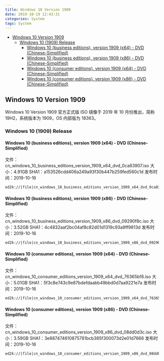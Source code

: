 ```yaml
---
title: Windows 10 Version 1909
date: 2019-10-19 12:43:31
categories: System
tags: System
---
```


<!-- more -->

<!-- TOC -->

- [Windows 10 Version 1909](#windows-10-version-1909)
  - [Windows 10 (1909) Release](#windows-10-1909-release)
    - [Windows 10 (business editions), version 1909 (x64) - DVD (Chinese-Simplified)](#windows-10-business-editions-version-1909-x64---dvd-chinese-simplified)
    - [Windows 10 (business editions), version 1909 (x86) - DVD (Chinese-Simplified)](#windows-10-business-editions-version-1909-x86---dvd-chinese-simplified)
    - [Windows 10 (consumer editions), version 1909 (x64) - DVD (Chinese-Simplified)](#windows-10-consumer-editions-version-1909-x64---dvd-chinese-simplified)
    - [Windows 10 (consumer editions), version 1909 (x86) - DVD (Chinese-Simplified)](#windows-10-consumer-editions-version-1909-x86---dvd-chinese-simplified)

<!-- /TOC -->

<a id="markdown-windows-10-version-1909" name="windows-10-version-1909"></a>

## Windows 10 Version 1909

Windows 10 Version 1909 官方正式版 ISO 镜像于 2019 年 10 月份推出，简称 19H2，系统版本为 1909，OS 内部版为 18363。

<a id="markdown-windows-10-1909-release" name="windows-10-1909-release"></a>

### Windows 10 (1909) Release

<a id="markdown-windows-10-business-editions-version-1909-x64---dvd-chinese-simplified" name="windows-10-business-editions-version-1909-x64---dvd-chinese-simplified"></a>

#### Windows 10 (business editions), version 1909 (x64) - DVD (Chinese-Simplified)

文件：cn_windows_10_business_editions_version_1909_x64_dvd_0ca83907.iso
大小：4.91GB
SHA1：a153526cdd406a249a93f30b447b259fed560c1d
发布时间：2019-10-16

```markdown
ed2k://|file|cn_windows_10_business_editions_version_1909_x64_dvd_0ca83907.iso|5275090944|9BCD5FA6C8009E4D0260E4B23008BD47|/
```

<a id="markdown-windows-10-business-editions-version-1909-x86---dvd-chinese-simplified" name="windows-10-business-editions-version-1909-x86---dvd-chinese-simplified"></a>

#### Windows 10 (business editions), version 1909 (x86) - DVD (Chinese-Simplified)

文件：cn_windows_10_business_editions_version_1909_x86_dvd_09290f8c.iso
大小：3.52GB
SHA1：4c4832aaf2bc04af8c82d01d1319c93a9ff9813d
发布时间：2019-10-16

```markdown
ed2k://|file|cn_windows_10_business_editions_version_1909_x86_dvd_09290f8c.iso|3781249024|7C60A943AE1D8AE6B5F72743D2E74EE2|/
```

<a id="markdown-windows-10-consumer-editions-version-1909-x64---dvd-chinese-simplified" name="windows-10-consumer-editions-version-1909-x64---dvd-chinese-simplified"></a>

#### Windows 10 (consumer editions), version 1909 (x64) - DVD (Chinese-Simplified)

文件：cn_windows_10_consumer_editions_version_1909_x64_dvd_76365bf8.iso
大小：5.01GB
SHA1：5f3c8e743c9e87bdefdaabb49bbd0d7aa9221e7a
发布时间：2019-10-16

```markdown
ed2k://|file|cn_windows_10_consumer_editions_version_1909_x64_dvd_76365bf8.iso|5381154816|6A56DE112B164EC054D1104C53F8F10B|/
```

<a id="markdown-windows-10-consumer-editions-version-1909-x86---dvd-chinese-simplified" name="windows-10-consumer-editions-version-1909-x86---dvd-chinese-simplified"></a>

#### Windows 10 (consumer editions), version 1909 (x86) - DVD (Chinese-Simplified)

文件：cn_windows_10_consumer_editions_version_1909_x86_dvd_08dd0d3c.iso
大小：3.59GB
SHA1：3e887474610875781bcb385f300073d2e01d7668
发布时间：2019-10-16

```markdown
ed2k://|file|cn_windows_10_consumer_editions_version_1909_x86_dvd_08dd0d3c.iso|3859558400|40991568D016CCBAEE1E67CD38FAABE8|/
```
